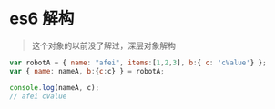 # es6 解构
> 这个对象的以前没了解过，深层对象解构

```js
var robotA = { name: "afei", items:[1,2,3], b:{ c: 'cValue'} };
var { name: nameA, b:{c:c} } = robotA;

console.log(nameA, c);
// afei cValue
```